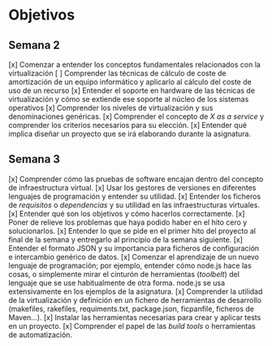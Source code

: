 # Objetivos

## Semana 2

[x] Comenzar a entender los conceptos fundamentales relacionados con la virtualización
[ ] Comprender las técnicas de cálculo de coste de amortización de un equipo informático y aplicarlo al cálculo del coste de uso de un recurso
[x] Entender el soporte en hardware de las técnicas de virtualización y cómo se extiende ese soporte al núcleo de los sistemas operativos
[x] Comprender los niveles de virtualización y sus denominaciones genéricas.
[x] Comprender el concepto de *X as a service* y comprender los criterios necesarios para su elección.
[x] Entender qué implica diseñar un proyecto que se irá elaborando durante la asignatura.

## Semana 3

[x] Comprender cómo las pruebas de software encajan dentro del concepto de infraestructura virtual.
[x] Usar los gestores de versiones en diferentes lenguajes de programación y entender su utilidad.
[x] Entender los ficheros de *requisitos* o *dependencias* y su utilidad en las infraestructuras virtuales.
[x] Entender qué son los objetivos y cómo hacerlos correctamente.
[x] Poner de relieve los problemas que haya podido haber en el hito cero y solucionarlos.
[x] Entender lo que se pide en el primer hito del proyecto al final de la semana y entregarlo al principio de la semana siguiente.
[x] Entender el formato JSON y su importancia para ficheros de configuración e intercambio genérico de datos.
[x] Comenzar el aprendizaje de un nuevo lenguaje de programación; por ejemplo, entender cómo node.js hace las cosas, o simplemente mirar el cinturón de herramientas (*toolbelt*) del lenguaje que se use habitualmente de otra forma. node.js se usa extensivamente en los ejemplos de la asignatura.
[x] Comprender la utilidad de la virtualización y definición en un fichero de herramientas de desarrollo (makefiles, rakefiles, requiments.txt, package.json, ficpanfile, ficheros de Maven...).
[x] Instalar las herramientas necesarias para crear y aplicar tests en un proyecto.
[x] Comprender el papel de las *build tools* o herramientas de automatización.
